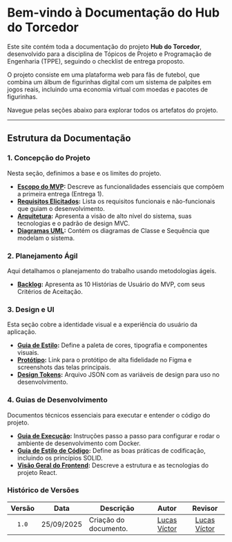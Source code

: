 # Bem-vindo à Documentação do Hub do Torcedor

Este site contém toda a documentação do projeto **Hub do Torcedor**, desenvolvido para a disciplina de Tópicos de Projeto e Programação de Engenharia (TPPE), seguindo o checklist de entrega proposto.

O projeto consiste em uma plataforma web para fãs de futebol, que combina um álbum de figurinhas digital com um sistema de palpites em jogos reais, incluindo uma economia virtual com moedas e pacotes de figurinhas.

Navegue pelas seções abaixo para explorar todos os artefatos do projeto.

---

## Estrutura da Documentação

### 1. Concepção do Projeto
Nesta seção, definimos a base e os limites do projeto.

* **[Escopo do MVP](escopo.md):** Descreve as funcionalidades essenciais que compõem a primeira entrega (Entrega 1).
* **[Requisitos Elicitados](requisitos_elicitados.md):** Lista os requisitos funcionais e não-funcionais que guiam o desenvolvimento.
* **[Arquitetura](arquitetura.md):** Apresenta a visão de alto nível do sistema, suas tecnologias e o padrão de design MVC.
* **[Diagramas UML](diagramas_UML.md):** Contém os diagramas de Classe e Sequência que modelam o sistema.

### 2. Planejamento Ágil
Aqui detalhamos o planejamento do trabalho usando metodologias ágeis.

* **[Backlog](backlog.md):** Apresenta as 10 Histórias de Usuário do MVP, com seus Critérios de Aceitação.

### 3. Design e UI
Esta seção cobre a identidade visual e a experiência do usuário da aplicação.

* **[Guia de Estilo](style-guide.md):** Define a paleta de cores, tipografia e componentes visuais.
* **[Protótipo](prototipos.md):** Link para o protótipo de alta fidelidade no Figma e screenshots das telas principais.
* **[Design Tokens](design-tokens.json):** Arquivo JSON com as variáveis de design para uso no desenvolvimento.

### 4. Guias de Desenvolvimento
Documentos técnicos essenciais para executar e entender o código do projeto.

* **[Guia de Execução](run-guide.md):** Instruções passo a passo para configurar e rodar o ambiente de desenvolvimento com Docker.
* **[Guia de Estilo de Código](code-style.md):** Define as boas práticas de codificação, incluindo os princípios SOLID.
* **[Visão Geral do Frontend](frontend_overview.md):** Descreve a estrutura e as tecnologias do projeto React.

### Histórico de Versões

| Versão | Data | Descrição | Autor | Revisor |
| :----: | :------------: | ----------------------------------------------------------------------- | :---------: | :---------: |
| `1.0` | 25/09/2025 | Criação do documento. | [Lucas Víctor](https://github.com/Lucas13032003) | [Lucas Víctor](https://github.com/Lucas13032003) |